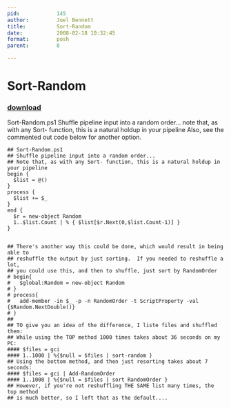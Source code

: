 ```yaml
---
pid:            145
author:         Joel Bennett
title:          Sort-Random
date:           2008-02-18 10:32:45
format:         posh
parent:         0

---
```


# Sort-Random

### [download](Scripts\145.ps1)

Sort-Random.ps1
Shuffle pipeline input into a random order... note that, as with any Sort- function, this is a natural holdup in your pipeline
Also, see the commented out code below for another option.

```posh
## Sort-Random.ps1
## Shuffle pipeline input into a random order...
## Note that, as with any Sort- function, this is a natural holdup in your pipeline
begin {
  $list = @()
}
process {
  $list += $_
}
end {
  $r = new-object Random
  1..$list.Count | % { $list[$r.Next(0,$list.Count-1)] }
}


## There's another way this could be done, which would result in being able to 
## reshuffle the output by just sorting.  If you needed to reshuffle a lot, 
## you could use this, and then to shuffle, just sort by RandomOrder
# begin{
#   $global:Random = new-object Random
# }
# process{
#   add-member -in $_ -p -n RandomOrder -t ScriptProperty -val {$Random.NextDouble()}
# }
##
## TO give you an idea of the difference, I liste files and shuffled them:
## While using the TOP method 1000 times takes about 36 seconds on my PC:
#### $files = gci
#### 1..1000 | %{$null = $files | sort-random }
## Using the bottom method, and then just resorting takes about 7 seconds:
#### $files = gci | Add-RandomOrder
#### 1..1000 | %{$null = $files | sort RandomOrder }
## However, if you're not reshuffling THE SAME list many times, the top method
## is much better, so I left that as the default....
```

